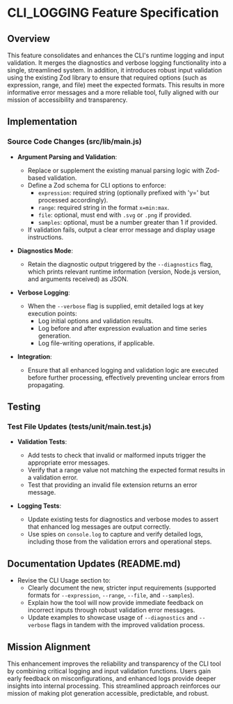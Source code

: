 # CLI_LOGGING Feature Specification

## Overview
This feature consolidates and enhances the CLI's runtime logging and input validation. It merges the diagnostics and verbose logging functionality into a single, streamlined system. In addition, it introduces robust input validation using the existing Zod library to ensure that required options (such as expression, range, and file) meet the expected formats. This results in more informative error messages and a more reliable tool, fully aligned with our mission of accessibility and transparency.

## Implementation
### Source Code Changes (src/lib/main.js)
- **Argument Parsing and Validation**: 
  - Replace or supplement the existing manual parsing logic with Zod-based validation.
  - Define a Zod schema for CLI options to enforce:
    - `expression`: required string (optionally prefixed with 'y=' but processed accordingly).
    - `range`: required string in the format `x=min:max`.
    - `file`: optional, must end with `.svg` or `.png` if provided.
    - `samples`: optional, must be a number greater than 1 if provided.
  - If validation fails, output a clear error message and display usage instructions.

- **Diagnostics Mode**:
  - Retain the diagnostic output triggered by the `--diagnostics` flag, which prints relevant runtime information (version, Node.js version, and arguments received) as JSON.

- **Verbose Logging**:
  - When the `--verbose` flag is supplied, emit detailed logs at key execution points:
    - Log initial options and validation results.
    - Log before and after expression evaluation and time series generation.
    - Log file-writing operations, if applicable.

- **Integration**:
  - Ensure that all enhanced logging and validation logic are executed before further processing, effectively preventing unclear errors from propagating.

## Testing
### Test File Updates (tests/unit/main.test.js)
- **Validation Tests**:
  - Add tests to check that invalid or malformed inputs trigger the appropriate error messages.
  - Verify that a range value not matching the expected format results in a validation error.
  - Test that providing an invalid file extension returns an error message.

- **Logging Tests**:
  - Update existing tests for diagnostics and verbose modes to assert that enhanced log messages are output correctly.
  - Use spies on `console.log` to capture and verify detailed logs, including those from the validation errors and operational steps.

## Documentation Updates (README.md)
- Revise the CLI Usage section to:
  - Clearly document the new, stricter input requirements (supported formats for `--expression`, `--range`, `--file`, and `--samples`).
  - Explain how the tool will now provide immediate feedback on incorrect inputs through robust validation error messages.
  - Update examples to showcase usage of `--diagnostics` and `--verbose` flags in tandem with the improved validation process.

## Mission Alignment
This enhancement improves the reliability and transparency of the CLI tool by combining critical logging and input validation functions. Users gain early feedback on misconfigurations, and enhanced logs provide deeper insights into internal processing. This streamlined approach reinforces our mission of making plot generation accessible, predictable, and robust.